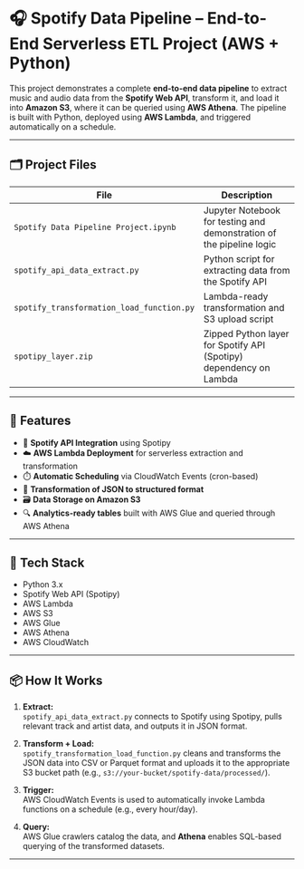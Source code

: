 # 🎧 Spotify Data Pipeline – End-to-End Serverless ETL Project (AWS + Python)

This project demonstrates a complete **end-to-end data pipeline** to extract music and audio data from the **Spotify Web API**, transform it, and load it into **Amazon S3**, where it can be queried using **AWS Athena**. The pipeline is built with Python, deployed using **AWS Lambda**, and triggered automatically on a schedule.

---

## 🗂️ Project Files

| File                             | Description                                                        |
|----------------------------------|--------------------------------------------------------------------|
| `Spotify Data Pipeline Project.ipynb` | Jupyter Notebook for testing and demonstration of the pipeline logic |
| `spotify_api_data_extract.py`   | Python script for extracting data from the Spotify API             |
| `spotify_transformation_load_function.py` | Lambda-ready transformation and S3 upload script                  |
| `spotipy_layer.zip`             | Zipped Python layer for Spotify API (Spotipy) dependency on Lambda |

---

## 🚀 Features

- 🔐 **Spotify API Integration** using Spotipy
- ☁️ **AWS Lambda Deployment** for serverless extraction and transformation
- ⏱️ **Automatic Scheduling** via CloudWatch Events (cron-based)
- 🧹 **Transformation of JSON to structured format**
- 🗃️ **Data Storage on Amazon S3**
- 🔍 **Analytics-ready tables** built with AWS Glue and queried through AWS Athena

---

## 🔧 Tech Stack

- Python 3.x
- Spotify Web API (Spotipy)
- AWS Lambda
- AWS S3
- AWS Glue
- AWS Athena
- AWS CloudWatch

---

## 📦 How It Works

1. **Extract:**  
   `spotify_api_data_extract.py` connects to Spotify using Spotipy, pulls relevant track and artist data, and outputs it in JSON format.

2. **Transform + Load:**  
   `spotify_transformation_load_function.py` cleans and transforms the JSON data into CSV or Parquet format and uploads it to the appropriate S3 bucket path (e.g., `s3://your-bucket/spotify-data/processed/`).

3. **Trigger:**  
   AWS CloudWatch Events is used to automatically invoke Lambda functions on a schedule (e.g., every hour/day).

4. **Query:**  
   AWS Glue crawlers catalog the data, and **Athena** enables SQL-based querying of the transformed datasets.

---
